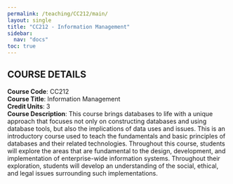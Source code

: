 ```yaml
---
permalink: /teaching/CC212/main/
layout: single
title: "CC212 - Information Management"
sidebar:
  nav: "docs"
toc: true
---
```


COURSE DETAILS
------
**Course Code**: CC212  
**Course Title**: Information Management  
**Credit Units**: 3  
**Course Description**: This course brings databases to life with a unique approach that focuses not only on constructing databases and using database tools, but also the implications of data uses and issues. This is an introductory course used to teach the fundamentals and basic principles of databases and their related technologies. Throughout this course, students will explore the areas that are fundamental to the design, development, and implementation of enterprise-wide information systems. Throughout their exploration, students will develop an understanding of the social, ethical, and legal issues surrounding such implementations.
